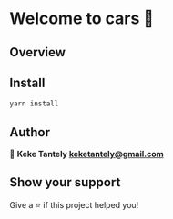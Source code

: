<h1>Welcome to cars 👋</h1>

## Overview

## Install

```sh
yarn install 
```


## Author

👤 **Keke Tantely <keketantely@gmail.com>**

## Show your support

Give a ⭐️ if this project helped you!
